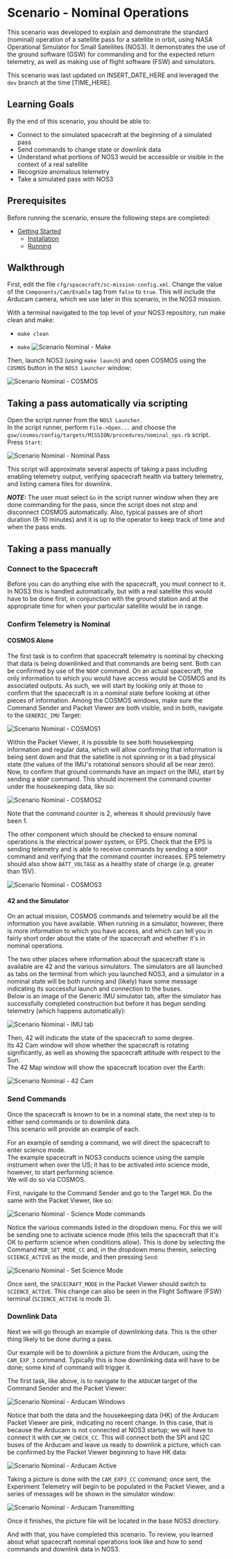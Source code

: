 # Scenario - Nominal Operations

This scenario was developed to explain and demonstrate the standard (nominal) operation of a satellite pass for a satellite in orbit, using NASA Operational Simulator for Small Satellites (NOS3).
It demonstrates the use of the ground software (GSW) for commanding and for the expected return telemetry, as well as making use of flight software (FSW) and simulators.

This scenario was last updated on INSERT_DATE_HERE and leveraged the `dev` branch at the time [TIME_HERE].

## Learning Goals

By the end of this scenario, you should be able to:
 * Connect to the simulated spacecraft at the beginning of a simulated pass
 * Send commands to change state or downlink data
 * Understand what portions of NOS3 would be accessible or visible in the context of a real satellite
 * Recognize anomalous telemetry
 * Take a simulated pass with NOS3

## Prerequisites

Before running the scenario, ensure the following steps are completed:
* [Getting Started](./Getting_Started.md)
  * [Installation](./Getting_Started.md#installation)
  * [Running](./Getting_Started.md#running)


## Walkthrough

First, edit the file `cfg/spacecraft/sc-mission-config.xml`.  Change the value of the `Components/Cam/Enable` tag from `false` to `true`.  This will include the Arducam camera, which we use later in this scenario, in the NOS3 mission.

With a terminal navigated to the top level of your NOS3 repository, run make clean and make:
 * `make clean`


 * `make`
![Scenario Nominal - Make](./_static/scenario_demo/scenario_demo_make.png)

Then, launch NOS3 (using `make launch`) and open COSMOS using the `COSMOS` button in the `NOS3 Launcher` window:

![Scenario Nominal - COSMOS](./_static/scenario_demo/scenario_demo_cosmos.png)

## Taking a pass automatically via scripting

Open the script runner from the `NOS3 Launcher`.  
In the script runner, perform `File->Open...` and choose the `gsw/cosmos/config/targets/MISSION/procedures/nominal_ops.rb` script.  
Press `Start`:

![Scenario Nominal - Nominal Pass](./_static/scenario_demo/scenario_nominal.png)

This script will approximate several aspects of taking a pass including enabling telemetry output, verifying spacecraft health via battery telemetry, and listing camera files for downlink. 

**_NOTE:_** The user must select `Go` in the script runner window when they are done commanding for the pass, since the script does not stop and disconnect COSMOS automatically.
Also, typical passes are of short duration (8-10 minutes) and it is up to the operator to keep track of time and when the pass ends.

## Taking a pass manually

### Connect to the Spacecraft

Before you can do anything else with the spacecraft, you must connect to it.  In NOS3 this is handled automatically, but with a real satellite this would have to be done first, in conjunction with the ground station and at the appropriate time for when your particular satellite would be in range.

### Confirm Telemetry is Nominal

#### COSMOS Alone

The first task is to confirm that spacecraft telemetry is nominal by checking that data is being downlinked and that commands are being sent.  Both can be confirmed by use of the `NOOP` command.
On an actual spacecraft, the only information to which you would have access would be COSMOS and its associated outputs.  As such, we will start by looking only at those to confirm that the spacecraft is in a nominal state before looking at other pieces of information.
Among the COSMOS windows, make sure the Command Sender and Packet Viewer are both visible, and in both, navigate to the `GENERIC_IMU` Target:

![Scenario Nominal - COSMOS1](./_static/scenario_nominal_ops/COSMOS_before_test.png)

Within the Packet Viewer, it is possible to see both housekeeping information and regular data, which will allow confirming that information is being sent down and that the satellite is not spinning or in a bad physical state (the values of the IMU's rotational sensors should all be near zero).  
Now, to confirm that ground commands have an impact on the IMU, start by sending a `NOOP` command.  This should increment the command counter under the housekeeping data, like so:

![Scenario Nominal - COSMOS2](./_static/scenario_nominal_ops/COSMOS_after_test.png)

Note that the command counter is 2, whereas it should previously have been 1.

The other component which should be checked to ensure nominal operations is the electrical power system, or EPS.
Check that the EPS is sending telemetry and is able to receive commands by sending a `NOOP` command and verifying that the command counter increases.
EPS telemetry should also show `BATT_VOLTAGE` as a healthy state of charge (e.g. greater than 15V).

![Scenario Nominal - COSMOS3](./_static/scenario_nominal_ops/COSMOS_EPS_Testing.png)

#### 42 and the Simulator

On an actual mission, COSMOS commands and telemetry would be all the information you have available.
When running in a simulator, however, there is more information to which you have access, and which can tell you in fairly short order about the state of the spacecraft and whether it's in nominal operations. 

The two other places where information about the spacecraft state is available are 42 and the various simulators.
The simulators are all launched as tabs on the terminal from which you launched NOS3, and a simulator in a nominal state will be both running and (likely) have some message indicating its successful launch and connection to the buses.  
Below is an image of the Generic IMU simulator tab, after the simulator has successfully completed construction but before it has begun sending telemetry (which happens automatically):

![Scenario Nominal - IMU tab](./_static/scenario_nominal_ops/IMU_Success.png)

Then, 42 will indicate the state of the spacecraft to some degree.  
Its 42 Cam window will show whether the spacecraft is rotating significantly, as well as showing the spacecraft attitude with respect to the Sun.  
The 42 Map window will show the spacecraft location over the Earth:  

![Scenario Nominal - 42 Cam](./_static/scenario_nominal_ops/42_Nominal.png)

### Send Commands

Once the spacecraft is known to be in a nominal state, the next step is to either send commands or to downlink data.  
This scenario will provide an example of each.

For an example of sending a command, we will direct the spacecraft to enter science mode.  
The example spacecraft in NOS3 conducts science using the sample instrument when over the US; it has to be activated into science mode, however, to start performing science.  
We will do so via COSMOS.  

First, navigate to the Command Sender and go to the Target `MGR`.  Do the same with the Packet Viewer, like so:

![Scenario Nominal - Science Mode commands](./_static/scenario_nominal_ops/MGR_cmd_and_tlm.png)

Notice the various commands listed in the dropdown menu.  For this we will be sending one to activate science mode (this tells the spacecraft that it's OK to perform science when conditions allow).  This is done by selecting the Command `MGR_SET_MODE_CC` and, in the dropdown menu therein, selecting `SCIENCE_ACTIVE` as the mode, and then pressing `Send`:

![Scenario Nominal - Set Science Mode](./_static/scenario_nominal_ops/Science_Mode_cmd.png)

Once sent, the `SPACECRAFT_MODE` in the Packet Viewer should switch to `SCIENCE_ACTIVE`.  This change can also be seen in the Flight Software (FSW) terminal (`SCIENCE_ACTIVE` is mode 3).

### Downlink Data

Next we will go through an example of downlinking data.  This is the other thing likely to be done during a pass. 

Our example will be to downlink a picture from the Arducam, using the `CAM_EXP_3` command.  Typically this is how downlinking data will have to be done; some kind of command will trigger it.  

The first task, like above, is to navigate to the `ARDUCAM` target of the Command Sender and the Packet Viewer:

![Scenario Nominal - Arducam Windows](./_static/scenario_nominal_ops/CAM_cmd_and_tlm.png)

Notice that both the data and the housekeeping data (HK) of the Arducam Packet Viewer are pink, indicating no recent change.  In this case, that is because the Arducam is not connected at NOS3 startup; we will have to connect it with `CAM_HW_CHECK_CC`.  This will connect both the SPI and I2C buses of the Arducam and leave us ready to downlink a picture, which can be confirmed by the Packet Viewer beginning to have HK data:

![Scenario Nominal - Arducam Active](./_static/scenario_nominal_ops/CAM_Active.png)

Taking a picture is done with the `CAM_EXP3_CC` command; once sent, the Experiment Telemetry will begin to be populated in the Packet Viewer, and a series of messages will be shown in the simulator window:

![Scenario Nominal - Arducam Transmitting](./_static/scenario_nominal_ops/CAM_Downlinking.png)

Once it finishes, the picture file will be located in the base NOS3 directory.

And with that, you have completed this scenario.  To review, you learned about what spacecraft nominal operations look like and how to send commands and downlink data in NOS3.



